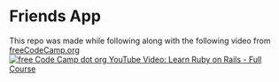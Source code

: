 # Friends App

This repo was made while following along with the following video from [freeCodeCamp.org](freeCodeCamp.org)
[![free Code Camp dot org YouTube Video: Learn Ruby on Rails - Full Course](https://img.youtube.com/vi/fmyvWz5TUWg/0.jpg)](https://www.youtube.com/watch?v=fmyvWz5TUWg)
